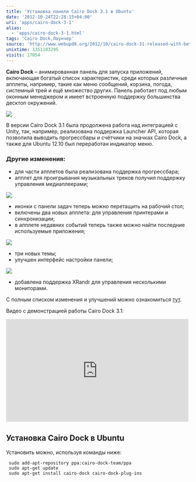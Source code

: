 ```yaml
---
title: 'Установка панели Cairo Dock 3.1 в Ubuntu'
date: '2012-10-24T22:28:15+04:00'
uri: 'apps/cairo-dock-3-1'
alias: 
  - 'apps/cairo-dock-3-1.html'
tags: 'Cairo Dock,Лаунчер'
source: 'http://www.webupd8.org/2012/10/cairo-dock-31-released-with-better.html'
unixtime: 1351103295
visits: 17054
---
```

**Cairo Dock** – анимированная панель для запуска приложений, включающая богатый список характеристик, среди которых различные апплеты, например, такие как меню сообщений, корзина, погода, системный трей и ещё множество других. Панель работает под любым оконным менеджером и имеет встроенную поддержку большинства десктоп окружений.

[![](img/2012/10/24/22-00/cairo-dock-3-4-8119845672-o.jpg)](img/2012/10/24/22-00/cairo-dock-3-4-8119845672-o.jpg)

В версии Cairo Dock 3.1 была продолжена работа над интеграцией с Unity, так, например, реализована поддержка Launcher API, которая позволила выводить прогрессбары и счётчики на значках Cairo Dock, а также для Ubuntu 12.10 был переработан индикатор меню.

### Другие изменения:

*   для части апплетов была реализована поддержка прогрессбара;
*   апплет для проигрывания музыкальных треков получил поддержку управления медиаплеерами;

[![](img/2012/10/24/22-00/cairo-dock-3-2-8119842572-o.jpg)](img/2012/10/24/22-00/cairo-dock-3-2-8119842572-o.jpg)

*   иконки с панели задач теперь можно перетащить на рабочий стол;
*   включены два новых апплета: для управления принтерами и синхронизации;
*   в апплете недавних событий теперь также можно найти последние используемые приложения;

[![](img/2012/10/24/22-00/cairo-dock-3-1-8119842714-o.jpg)](img/2012/10/24/22-00/cairo-dock-3-1-8119842714-o.jpg)

*   три новых темы;
*   улучшен интерфейс настройки панели;

[![](img/2012/10/24/22-00/cairo-dock-3-3-8119829739-o.jpg)](img/2012/10/24/22-00/cairo-dock-3-3-8119829739-o.jpg)

*   добавлена поддержка XRandr для управления несколькими мониторами.

С полным списком изменения и улучшений можно ознакомиться [тут](http://glx-dock.org/bg_topic.php?t=6520).

Видео с демонстрацией работы Cairo Dock 3.1:

<iframe width="500" height="281" src="http://www.youtube.com/embed/2isiqVEcaio" frameborder="0" allowfullscreen=""></iframe> 

## Установка Cairo Dock в Ubuntu

Установить можно, используя команды ниже:

```
 sudo add-apt-repository ppa:cairo-dock-team/ppa
 sudo apt-get update
 sudo apt-get install cairo-dock cairo-dock-plug-ins
```
